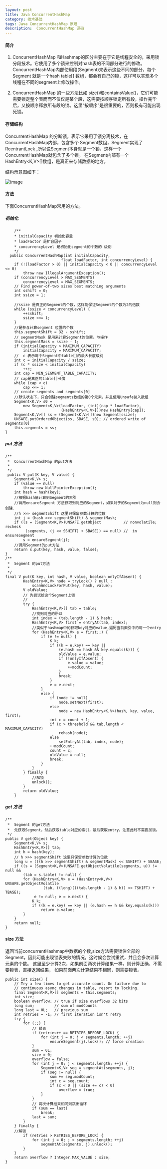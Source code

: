 ```yaml
---
layout: post
title: Java ConcurrentHashMap
category: 技术基础
tags: Java ConcurrentHashMap 原理
description:  ConcurrentHashMap 源码
---
```


#### 简介
1. ConcurrentHashMap  和Hashmap的区分主要在于它是线程安全的，采用锁分段技术。它使用了多个锁来控制对hash表的不同部分进行的修改。ConcurrentHashMap内部使用段(Segment)来表示这些不同的部分，每个Segment 就是一个hash table[] 数组，都会有自己的锁，这样可以实现多个线程在不同的segment上修改操作。


2. ConcurrentHashMap 的一些方法比如 size()和containsValue()，它们可能需要锁定整个表而而不仅仅是某个段，这需要按顺序锁定所有段，操作完毕后，又按顺序释放所有段的锁。这里“按顺序”是很重要的，否则极有可能出现死锁。



#### 存储结构
ConcurrentHashMap 的分断锁，表示它采用了锁分离技术，在ConcurrentHashMap内部，包含多个
Segment数组，Segment实现了ReentrantLock ,所以说Segment本身就是一个锁，这样一个ConcurrentHashMap就包含了多个锁。
在Segment内部有一个 HashEntry<K,V>[]数组，是真正来存储数据的地方。

结构示意图如下：

![image](http://7x00ae.com1.z0.glb.clouddn.com/ConcurrentHashMap%20%E7%BB%93%E6%9E%84%E5%9B%BE.png)



#### 方法
下面ConcurrentHashMap常用的方法。


##### 初始化



        /**
        * initialCapacity 初始化容量
        * loadFactor 是扩容因子
        * concurrencyLevel 是初始化segment的个数的 级别
        */
      public ConcurrentHashMap(int initialCapacity,
                             float loadFactor, int concurrencyLevel) {
        if (!(loadFactor > 0) || initialCapacity < 0 || concurrencyLevel <= 0)
            throw new IllegalArgumentException();
        if (concurrencyLevel > MAX_SEGMENTS)
            concurrencyLevel = MAX_SEGMENTS;
        // Find power-of-two sizes best matching arguments
        int sshift = 0;
        int ssize = 1;
        
        //ssize 是真正的Segment的个数，这样能保证Segment的个数为2的倍数
        while (ssize < concurrencyLevel) {
            ++sshift;
            ssize <<= 1;
        }
        //是参与计算segment 位置的个数
        this.segmentShift = 32 - sshift;
        // segmentMask 是用来计算Segment的位置。与操作
        this.segmentMask = ssize - 1;
        if (initialCapacity > MAXIMUM_CAPACITY)
            initialCapacity = MAXIMUM_CAPACITY;
        //  c 表示每个Segment中table[]的最大长度级别  
        int c = initialCapacity / ssize;
        if (c * ssize < initialCapacity)
            ++c;
        int cap = MIN_SEGMENT_TABLE_CAPACITY;
        // cap是真正的table[]长度
        while (cap < c)
            cap <<= 1;
        // create segments and segments[0]
        //默认状态下，只会创建segments数组的第0个元素，并且使用Unsafe装入数组
        Segment<K,V> s0 =
            new Segment<K,V>(loadFactor, (int)(cap * loadFactor),
                             (HashEntry<K,V>[])new HashEntry[cap]);
        Segment<K,V>[] ss = (Segment<K,V>[])new Segment[ssize];
        UNSAFE.putOrderedObject(ss, SBASE, s0); // ordered write of segments[0]
        this.segments = ss;
    }


##### put 方法

    /**
     *  ConcurrentHashMap 的put方法
     *
     */
     public V put(K key, V value) {
        Segment<K,V> s;
        if (value == null)
            throw new NullPointerException();
        int hash = hash(key);
        //根据hash值计算到Segment的索引
        //调用ensureSegment 方法获取到对应的Segment，如果对于的Segment为null则会创建.
        //h >>> segmentShift 这里只保留参数计算的位数
        int j = (hash >>> segmentShift) & segmentMask;
        if ((s = (Segment<K,V>)UNSAFE.getObject          // nonvolatile; recheck
             (segments, (j << SSHIFT) + SBASE)) == null) //  in ensureSegment
            s = ensureSegment(j);
        //调用Segment的put方法    
        return s.put(key, hash, value, false);
    }
    /**
     *  Segment 的put方法
     *
     */
    final V put(K key, int hash, V value, boolean onlyIfAbsent) {
            HashEntry<K,V> node = tryLock() ? null :
                scanAndLockForPut(key, hash, value);
            V oldValue;
            // 先尝试给这个Segment上锁
            // 
            try {
                HashEntry<K,V>[] tab = table;
                //找到对应的所以
                int index = (tab.length - 1) & hash;
                HashEntry<K,V> first = entryAt(tab, index);
                //类似于hashmap中的获取key对应的value,遍历当前索引中的每一个entry
                for (HashEntry<K,V> e = first;;) {
                    if (e != null) {
                        K k;
                        if ((k = e.key) == key ||
                            (e.hash == hash && key.equals(k))) {
                            oldValue = e.value;
                            if (!onlyIfAbsent) {
                                e.value = value;
                                ++modCount;
                            }
                            break;
                        }
                        e = e.next;
                    }
                    else {
                        if (node != null)
                            node.setNext(first);
                        else
                            node = new HashEntry<K,V>(hash, key, value, first);
                        int c = count + 1;
                        if (c > threshold && tab.length < MAXIMUM_CAPACITY)
                            rehash(node);
                        else
                            setEntryAt(tab, index, node);
                        ++modCount;
                        count = c;
                        oldValue = null;
                        break;
                    }
                }
            } finally {
                //解锁
                unlock();
            }
            return oldValue;
        }
    
        



##### get 方法

    /**
     *  Segment 的get方法
     *  先获取Segment，然后获取table对应的索引，最后获取entry，注意此时不需要加锁。
     */
    public V get(Object key) {
        Segment<K,V> s; 
        HashEntry<K,V>[] tab;
        int h = hash(key);
        // h >>> segmentShift 这里只保留参数计算的位数
        long u = (((h >>> segmentShift) & segmentMask) << SSHIFT) + SBASE;
        if ((s = (Segment<K,V>)UNSAFE.getObjectVolatile(segments, u)) != null &&
            (tab = s.table) != null) {
            for (HashEntry<K,V> e = (HashEntry<K,V>) UNSAFE.getObjectVolatile
                     (tab, ((long)(((tab.length - 1) & h)) << TSHIFT) + TBASE);
                 e != null; e = e.next) {
                K k;
                if ((k = e.key) == key || (e.hash == h && key.equals(k)))
                    return e.value;
            }
        }
        return null;
    }
    
#### size 方法

返回当前concurrentHashmap中数据的个数,size方法需要锁住全部的Segment，因此可能出现锁表失败的情况，这时候会尝试重试，并且会多次计算元素的个数。
这里至少计算2次，如果前面两次计算结果一样，则计算正确，不需要锁表，直接返回结果，
如果前面两次计算结果不相同，则需要锁表。

    public int size() {
        // Try a few times to get accurate count. On failure due to
        // continuous async changes in table, resort to locking.
        final Segment<K,V>[] segments = this.segments;
        int size;
        boolean overflow; // true if size overflows 32 bits
        long sum;         // sum of modCounts
        long last = 0L;   // previous sum
        int retries = -1; // first iteration isn't retry
        try {
            for (;;) {
                // 锁表
                if (retries++ == RETRIES_BEFORE_LOCK) {
                    for (int j = 0; j < segments.length; ++j)
                        ensureSegment(j).lock(); // force creation
                }
                sum = 0L;
                size = 0;
                overflow = false;
                for (int j = 0; j < segments.length; ++j) {
                    Segment<K,V> seg = segmentAt(segments, j);
                    if (seg != null) {
                        sum += seg.modCount;
                        int c = seg.count;
                        if (c < 0 || (size += c) < 0)
                            overflow = true;
                    }
                }
                // 两次计算结果相同则跳出循环
                if (sum == last)
                    break;
                last = sum;
            }
        } finally {
        //解锁
            if (retries > RETRIES_BEFORE_LOCK) {
                for (int j = 0; j < segments.length; ++j)
                    segmentAt(segments, j).unlock();
            }
        }
        return overflow ? Integer.MAX_VALUE : size;
    }
